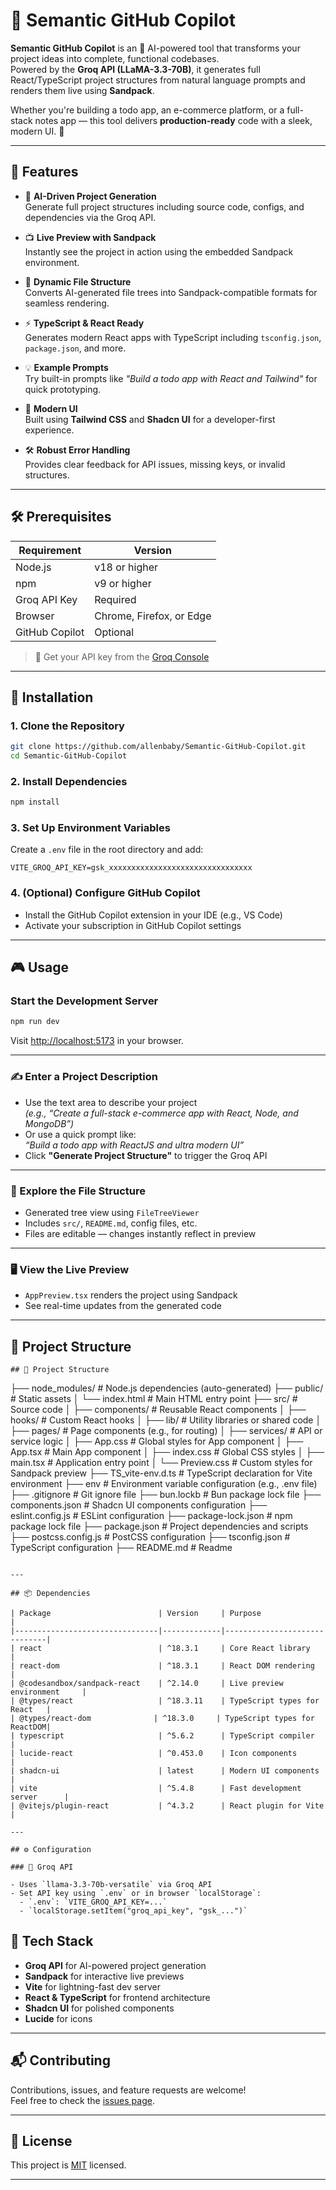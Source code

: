 # 🌟 Semantic GitHub Copilot

**Semantic GitHub Copilot** is an 🚀 AI-powered tool that transforms your project ideas into complete, functional codebases.  
Powered by the **Groq API (LLaMA-3.3-70B)**, it generates full React/TypeScript project structures from natural language prompts and renders them live using **Sandpack**.

Whether you're building a todo app, an e-commerce platform, or a full-stack notes app — this tool delivers **production-ready** code with a sleek, modern UI. 🎨

---

## 🎉 Features

- 🧠 **AI-Driven Project Generation**  
  Generate full project structures including source code, configs, and dependencies via the Groq API.

- 📺 **Live Preview with Sandpack**  
  Instantly see the project in action using the embedded Sandpack environment.

- 📂 **Dynamic File Structure**  
  Converts AI-generated file trees into Sandpack-compatible formats for seamless rendering.

- ⚡ **TypeScript & React Ready**  
  Generates modern React apps with TypeScript including `tsconfig.json`, `package.json`, and more.

- 💡 **Example Prompts**  
  Try built-in prompts like _"Build a todo app with React and Tailwind"_ for quick prototyping.

- 🎨 **Modern UI**  
  Built using **Tailwind CSS** and **Shadcn UI** for a developer-first experience.

- 🛠️ **Robust Error Handling**  
  Provides clear feedback for API issues, missing keys, or invalid structures.

---

## 🛠️ Prerequisites

| Requirement      | Version        |
|------------------|----------------|
| Node.js          | v18 or higher  |
| npm              | v9 or higher   |
| Groq API Key     | Required       |
| Browser          | Chrome, Firefox, or Edge |
| GitHub Copilot   | Optional       |

> 🔑 Get your API key from the [Groq Console](https://console.groq.com)

---

## 🚀 Installation

### 1. Clone the Repository

```bash
git clone https://github.com/allenbaby/Semantic-GitHub-Copilot.git
cd Semantic-GitHub-Copilot
```

### 2. Install Dependencies

```bash
npm install
```

### 3. Set Up Environment Variables

Create a `.env` file in the root directory and add:

```env
VITE_GROQ_API_KEY=gsk_xxxxxxxxxxxxxxxxxxxxxxxxxxxxxxxx
```

### 4. (Optional) Configure GitHub Copilot

- Install the GitHub Copilot extension in your IDE (e.g., VS Code)
- Activate your subscription in GitHub Copilot settings

---

## 🎮 Usage

### Start the Development Server

```bash
npm run dev
```

Visit [http://localhost:5173](http://localhost:5173) in your browser.

---

### ✍️ Enter a Project Description

- Use the text area to describe your project  
  _(e.g., “Create a full-stack e-commerce app with React, Node, and MongoDB”)_
- Or use a quick prompt like:  
  _“Build a todo app with ReactJS and ultra modern UI”_
- Click **"Generate Project Structure"** to trigger the Groq API

---

### 📁 Explore the File Structure

- Generated tree view using `FileTreeViewer`
- Includes `src/`, `README.md`, config files, etc.
- Files are editable — changes instantly reflect in preview

---

### 🖥️ View the Live Preview

- `AppPreview.tsx` renders the project using Sandpack
- See real-time updates from the generated code

---

## 📂 Project Structure

```
## 📂 Project Structure

```
├── node_modules/           # Node.js dependencies (auto-generated)
├── public/                 # Static assets
│   └── index.html          # Main HTML entry point
├── src/                    # Source code
│   ├── components/         # Reusable React components
│   ├── hooks/              # Custom React hooks
│   ├── lib/                # Utility libraries or shared code
│   ├── pages/              # Page components (e.g., for routing)
│   ├── services/           # API or service logic
│   ├── App.css             # Global styles for App component
│   ├── App.tsx             # Main App component
│   ├── index.css           # Global CSS styles
│   ├── main.tsx            # Application entry point
│   └── Preview.css         # Custom styles for Sandpack preview
├── TS_vite-env.d.ts        # TypeScript declaration for Vite environment
├── env                     # Environment variable configuration (e.g., .env file)
├── .gitignore              # Git ignore file
├── bun.lockb               # Bun package lock file
├── components.json         # Shadcn UI components configuration
├── eslint.config.js        # ESLint configuration
├── package-lock.json       # npm package lock file
├── package.json            # Project dependencies and scripts
├── postcss.config.js       # PostCSS configuration
├── tsconfig.json           # TypeScript configuration
├── README.md               # Readme
```

---

## 📦 Dependencies

| Package                        | Version     | Purpose                      |
|--------------------------------|-------------|------------------------------|
| react                          | ^18.3.1     | Core React library           |
| react-dom                      | ^18.3.1     | React DOM rendering          |
| @codesandbox/sandpack-react    | ^2.14.0     | Live preview environment     |
| @types/react                   | ^18.3.11    | TypeScript types for React   |
| @types/react-dom              | ^18.3.0     | TypeScript types for ReactDOM|
| typescript                     | ^5.6.2      | TypeScript compiler          |
| lucide-react                   | ^0.453.0    | Icon components              |
| shadcn-ui                      | latest      | Modern UI components         |
| vite                           | ^5.4.8      | Fast development server      |
| @vitejs/plugin-react           | ^4.3.2      | React plugin for Vite        |

---

## ⚙️ Configuration

### 🔑 Groq API

- Uses `llama-3.3-70b-versatile` via Groq API
- Set API key using `.env` or in browser `localStorage`:
  - `.env`: `VITE_GROQ_API_KEY=...`
  - `localStorage.setItem("groq_api_key", "gsk_...")`

```

## 🧠 Tech Stack

- **Groq API** for AI-powered project generation
- **Sandpack** for interactive live previews
- **Vite** for lightning-fast dev server
- **React & TypeScript** for frontend architecture
- **Shadcn UI** for polished components
- **Lucide** for icons

---

## 📬 Contributing

Contributions, issues, and feature requests are welcome!  
Feel free to check the [issues page](https://github.com/allenbaby/Semantic-GitHub-Copilot/issues).

---

## 📄 License

This project is [MIT](LICENSE) licensed.

---